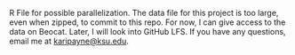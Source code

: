 R File for possible parallelization. The data file for this project is too large, even when zipped, to commit to this repo.
For now, I can give access to the data on Beocat. Later, I will look into GitHub LFS. If you have any questions, email
me at karipayne@ksu.edu.
